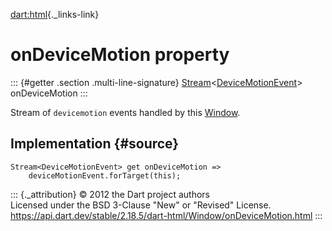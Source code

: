 [dart:html](../../dart-html/dart-html-library){._links-link}

onDeviceMotion property
=======================

::: {#getter .section .multi-line-signature}
[Stream](../../dart-async/stream-class)\<[DeviceMotionEvent](../devicemotionevent-class)\>
onDeviceMotion
:::

Stream of `devicemotion` events handled by this
[Window](../window-class).

Implementation {#source}
--------------

``` {.language-dart data-language="dart"}
Stream<DeviceMotionEvent> get onDeviceMotion =>
    deviceMotionEvent.forTarget(this);
```

::: {._attribution}
© 2012 the Dart project authors\
Licensed under the BSD 3-Clause \"New\" or \"Revised\" License.\
<https://api.dart.dev/stable/2.18.5/dart-html/Window/onDeviceMotion.html>
:::
